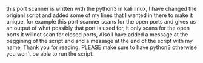 this port scanner is written with the python3 in kali linux, I have changed the origianl script and added some of my lines that I wanted in there to make it unique, for example this port scanner scans for the open ports and gives us an output of what possibly that port is used for, it only scans for the open ports it willnot scan for closed ports, Also I have added a message at the beggining of the script and and a message at the end of the script with my name, Thank you for reading.
PLEASE make sure to have python3 otherwise you won't be able to run the script.
